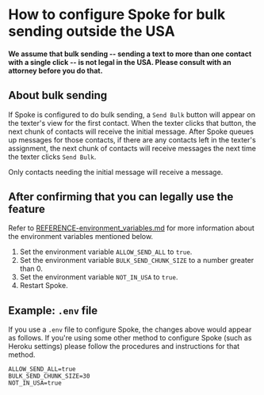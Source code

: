 # How to configure Spoke for bulk sending outside the USA

#### We assume that bulk sending -- sending a text to more than one contact with a single click -- is not legal in the USA.  Please consult with an attorney before you do that.

## About bulk sending

If Spoke is configured to do bulk sending, a `Send Bulk` button will appear on the texter's view for the first contact.  When the texter clicks that button, the next chunk of contacts will receive the initial message.  After Spoke queues up messages for those contacts, if there are any contacts left in the texter's assignment, the next chunk of contacts will receive messages the next time the texter clicks `Send Bulk`.

Only contacts needing the initial message will receive a message.

## After confirming that you can legally use the feature

Refer to [REFERENCE-environment_variables.md](REFERENCE-environment_variables.md) for more information about the environment variables mentioned below.

1. Set the environment variable `ALLOW_SEND_ALL` to `true`.
2. Set the environment variable `BULK_SEND_CHUNK_SIZE` to a number greater than 0. 
3. Set the environment variable `NOT_IN_USA` to `true`. 
4. Restart Spoke.

## Example: `.env` file

If you use a `.env` file to configure Spoke, the changes above would appear as follows.  If you're using some other method to configure Spoke (such as Heroku settings) please follow the procedures and instructions for that method.

```
ALLOW_SEND_ALL=true
BULK_SEND_CHUNK_SIZE=30
NOT_IN_USA=true
```
